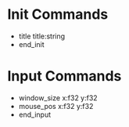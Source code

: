 # Init Commands

- title title:string
- end_init

# Input Commands

- window_size x:f32 y:f32
- mouse_pos x:f32 y:f32
- end_input
